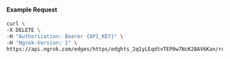 <!-- Code generated for API Clients. DO NOT EDIT. -->

#### Example Request

```bash
curl \
-X DELETE \
-H "Authorization: Bearer {API_KEY}" \
-H "Ngrok-Version: 2" \
https://api.ngrok.com/edges/https/edghts_2q1yLEqdtvTEP0w7NcK2BAV6Kan/routes/edghtsrt_2q1yLAv2NiOIhIEtz8Pz4EGiwbB
```
